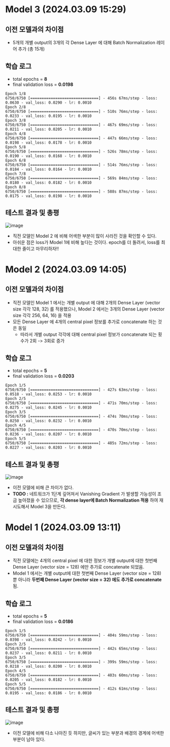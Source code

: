 # Model 3 (2024.03.09 15:29)
## 이전 모델과의 차이점
* 5개의 개별 output의 3개의 각 Dense Layer 에 대해 Batch Normalization 레이어 추가 (총 15개)

## 학습 로그
* total epochs = **8**
* final validation loss = **0.0198**

```
Epoch 1/8
6750/6750 [==============================] - 456s 67ms/step - loss: 0.0630 - val_loss: 0.0290 - lr: 0.0010
Epoch 2/8
6750/6750 [==============================] - 510s 76ms/step - loss: 0.0233 - val_loss: 0.0195 - lr: 0.0010
Epoch 3/8
6750/6750 [==============================] - 467s 69ms/step - loss: 0.0211 - val_loss: 0.0205 - lr: 0.0010
Epoch 4/8
6750/6750 [==============================] - 447s 66ms/step - loss: 0.0198 - val_loss: 0.0178 - lr: 0.0010
Epoch 5/8
6750/6750 [==============================] - 526s 78ms/step - loss: 0.0190 - val_loss: 0.0168 - lr: 0.0010
Epoch 6/8
6750/6750 [==============================] - 514s 76ms/step - loss: 0.0184 - val_loss: 0.0164 - lr: 0.0010
Epoch 7/8
6750/6750 [==============================] - 569s 84ms/step - loss: 0.0180 - val_loss: 0.0182 - lr: 0.0010
Epoch 8/8
6750/6750 [==============================] - 588s 87ms/step - loss: 0.0175 - val_loss: 0.0198 - lr: 0.0010
```

## 테스트 결과 및 총평
![image](https://github.com/WannaBeSuperteur/AI-study/assets/32893014/160e61c9-de5c-467c-86a5-c311de184834)

* 직전 모델인 Model 2 에 비해 어색한 부분이 많이 사라진 것을 확인할 수 있다.
* 아쉬운 점은 loss가 Model 1에 비해 높다는 것이다. epoch를 더 돌려서, loss를 최대한 줄이고 마무리하자!!

# Model 2 (2024.03.09 14:05)
## 이전 모델과의 차이점
* 직전 모델인 Model 1 에서는 개별 output 에 대해 2개의 Dense Layer (vector size 각각 128, 32) 를 적용했으나, Model 2 에서는 3개의 Dense Layer (vector size 각각 256, 64, 16) 을 적용
* 모든 Dense Layer 에 4개의 central pixel 정보를 추가로 concatenate 하는 것은 동일
  * 따라서 개별 output 각각에 대해 central pixel 정보가 concatenate 되는 횟수가 2회 -> 3회로 증가

## 학습 로그
* total epochs = **5**
* final validation loss = **0.0203**

```
Epoch 1/5
6750/6750 [==============================] - 427s 63ms/step - loss: 0.0518 - val_loss: 0.0253 - lr: 0.0010
Epoch 2/5
6750/6750 [==============================] - 471s 70ms/step - loss: 0.0275 - val_loss: 0.0245 - lr: 0.0010
Epoch 3/5
6750/6750 [==============================] - 474s 70ms/step - loss: 0.0250 - val_loss: 0.0232 - lr: 0.0010
Epoch 4/5
6750/6750 [==============================] - 470s 70ms/step - loss: 0.0236 - val_loss: 0.0207 - lr: 0.0010
Epoch 5/5
6750/6750 [==============================] - 485s 72ms/step - loss: 0.0227 - val_loss: 0.0203 - lr: 0.0010
```

## 테스트 결과 및 총평
![image](https://github.com/WannaBeSuperteur/AI-study/assets/32893014/47fdd7f6-d266-4fe8-89f5-f63ba0e47254)

* 이전 모델에 비해 큰 차이가 없다.
* **TODO :** 네트워크가 1단계 깊어져서 Vanishing Gradient 가 발생할 가능성이 조금 높아졌을 수 있으므로, **각 dense layer에 Batch Normalization 적용** 하여 재시도해서 Model 3을 만든다.

# Model 1 (2024.03.09 13:11)
## 이전 모델과의 차이점
* 직전 모델에는 4개의 central pixel 에 대한 정보가 개별 output에 대한 첫번째 Dense Layer (vector size = 128) 에만 추가로 concatenate 되었음.
* Model 1 에서는 개별 output에 대한 첫번째 Dense Layer (vector size = 128) 뿐 아니라 **두번째 Dense Layer (vector size = 32) 에도 추가로 concatenate** 됨.

## 학습 로그
* total epochs = **5**
* final validation loss = **0.0186**

```
Epoch 1/5
6750/6750 [==============================] - 404s 59ms/step - loss: 0.0398 - val_loss: 0.0242 - lr: 0.0010
Epoch 2/5
6750/6750 [==============================] - 442s 65ms/step - loss: 0.0237 - val_loss: 0.0211 - lr: 0.0010
Epoch 3/5
6750/6750 [==============================] - 399s 59ms/step - loss: 0.0218 - val_loss: 0.0200 - lr: 0.0010
Epoch 4/5
6750/6750 [==============================] - 403s 60ms/step - loss: 0.0205 - val_loss: 0.0182 - lr: 0.0010
Epoch 5/5
6750/6750 [==============================] - 412s 61ms/step - loss: 0.0195 - val_loss: 0.0186 - lr: 0.0010
```

## 테스트 결과 및 총평
![image](https://github.com/WannaBeSuperteur/AI-study/assets/32893014/47fd99ff-6881-401d-9c42-52148e315888)

* 이전 모델에 비해 다소 나아진 듯 하지만, 글씨가 있는 부분과 배경의 경계에 어색한 부분이 남아 있다.
